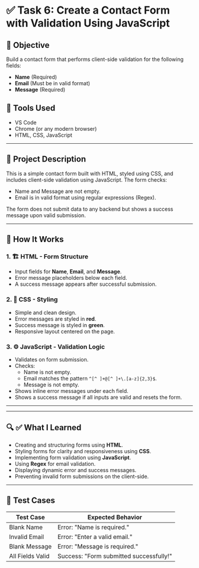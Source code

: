 # ✅ Task 6: Create a Contact Form with Validation Using JavaScript

## 🎯 Objective
Build a contact form that performs client-side validation for the following fields:
- **Name** (Required)
- **Email** (Must be in valid format)
- **Message** (Required)

## 🧰 Tools Used
- VS Code
- Chrome (or any modern browser)
- HTML, CSS, JavaScript

---

## 📜 Project Description
This is a simple contact form built with HTML, styled using CSS, and includes client-side validation using JavaScript. The form checks:
- Name and Message are not empty.
- Email is in valid format using regular expressions (Regex).

The form does not submit data to any backend but shows a success message upon valid submission.

---

## 🚀 How It Works

### 1. 🏗️ HTML - Form Structure
- Input fields for **Name**, **Email**, and **Message**.
- Error message placeholders below each field.
- A success message appears after successful submission.

### 2. 🎨 CSS - Styling
- Simple and clean design.
- Error messages are styled in **red**.
- Success message is styled in **green**.
- Responsive layout centered on the page.

### 3. ⚙️ JavaScript - Validation Logic
- Validates on form submission.
- Checks:
  - Name is not empty.
  - Email matches the pattern `^[^ ]+@[^ ]+\.[a-z]{2,3}$`.
  - Message is not empty.
- Shows inline error messages under each field.
- Shows a success message if all inputs are valid and resets the form.

---

---

## 🔍 ✅ What I Learned
- Creating and structuring forms using **HTML**.
- Styling forms for clarity and responsiveness using **CSS**.
- Implementing form validation using **JavaScript**.
- Using **Regex** for email validation.
- Displaying dynamic error and success messages.
- Preventing invalid form submissions on the client-side.

---

## 🚀 Test Cases
| Test Case            | Expected Behavior                                 |
| -------------------- | ------------------------------------------------- |
| Blank Name           | Error: "Name is required."                       |
| Invalid Email        | Error: "Enter a valid email."                    |
| Blank Message        | Error: "Message is required."                    |
| All Fields Valid     | Success: "Form submitted successfully!"          |





